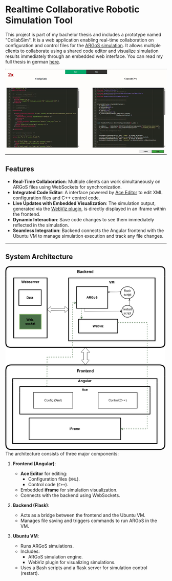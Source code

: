 # Realtime Collaborative Robotic Simulation Tool

This project is part of my bachelor thesis and includes a prototype named "CollabSim". It is a web application enabling real-time collaboration on configuration and control files for the [ARGoS simulation](https://www.argos-sim.info/). It allows multiple clients to collaborate using a shared code editor and visualize simulation results immediately through an embedded web interface. You can read my full thesis in german [here](./Thesis/Thesis.pdf).

![Demo](./Thesis/figures/demo_cut_gif.gif)

## Features

- **Real-Time Collaboration**: Multiple clients can work simultaneously on ARGoS files using WebSockets for synchronization.
- **Integrated Code Editor**: A interface powered by [Ace Editor](https://ace.c9.io/) to edit XML configuration files and C++ control code.
- **Live Updates with Embedded Visualization**: The simulation output, generated via the [WebViz plugin](https://github.com/NESTLab/argos3-webviz), is directly displayed in an iframe within the frontend.
- **Dynamic Interaction**: Save code changes to see them immediately reflected in the simulation.
- **Seamless Integration**: Backend connects the Angular frontend with the Ubuntu VM to manage simulation execution and track any file changes.

---
## System Architecture
<img src="./Thesis/figures/verticalArchitecture.drawio.png" alt="System Architecture" width="500">
The architecture consists of three major components:

1. **Frontend (Angular)**:
   - **Ace Editor** for editing:
     - Configuration files (`XML`).
     - Control code (`C++`).
   - Embedded **iframe** for simulation visualization.
   - Connects with the backend using WebSockets.

2. **Backend (Flask)**:
   - Acts as a bridge between the frontend and the Ubuntu VM.
   - Manages file saving and triggers commands to run ARGoS in the VM.

3. **Ubuntu VM**:
   - Runs ARGoS simulations.
   - Includes:
     - ARGoS simulation engine.
     - WebViz plugin for visualizing simulations.
   - Uses a Bash scripts and a flask server for simulation control (restart).


